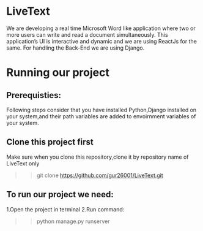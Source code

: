# LiveText
We are developing a real time Microsoft Word like application where two or more users can write and read a document simultaneously. This application’s UI is interactive and dynamic and we are using ReactJs for the same. For handling the Back-End we are using  Django.


# Running our project
## Prerequisties:
Following steps consider that you have installed Python,Django installed on your system,and their path variables are added to envoirnment variables of your system.

## Clone this project first
Make sure when you clone this repository,clone it by repository name of LiveText only
   >>git clone https://github.com/gur26001/LiveText.git
## To run our project we need:
1.Open the project in terminal
2.Run command:
   >>python manage.py runserver
